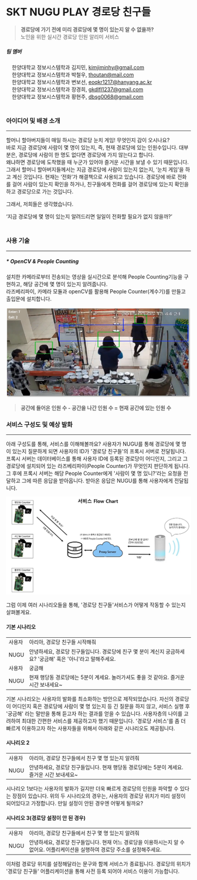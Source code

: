 # SKT NUGU PLAY 경로당 친구들  
    
> **경로당에 가기 전에 미리 경로당에 몇 명이 있는지 알 수 없을까?**  
> 노인을 위한 실시간 경로당 인원 알리미 서비스  
  
##### 팀 멤버  
&nbsp;&nbsp;&nbsp;&nbsp;한양대학교 정보시스템학과 김지민, kimjiminhy@gmail.com  
&nbsp;&nbsp;&nbsp;&nbsp;한양대학교 정보시스템학과 박철우, thoutan@mail.com  
&nbsp;&nbsp;&nbsp;&nbsp;한양대학교 정보시스템학과 변보선, eoqkr1217@hanyang.ac.kr    
&nbsp;&nbsp;&nbsp;&nbsp;한양대학교 정보시스템학과 장경희, gkdlfl1237@gmail.com  
&nbsp;&nbsp;&nbsp;&nbsp;한양대학교 정보시스템학과 황현주, dbsg0068@gmail.com    
  ㅤ
  ㅤ
  ㅤ
### 아이디어 및 배경 소개  
-----------------------------------------------
할머니 할아버지들이 매일 하시는 경로당 눈치 게임! 무엇인지 감이 오시나요?  
바로 지금 경로당에 사람이 몇 명이 있는지, 즉, 현재 경로당에 있는 인원수입니다. 대부분은, 경로당에 사람이 한 명도 없다면 경로당에 가지 않는다고 합니다.  
왜냐하면 경로당에 도착했을 때 누군가 있어야 즐거운 시간을 보낼 수 있기 때문입니다. 그래서 할머니 할아버지들께서는 지금 경로당에 사람이 있는지 없는지, ‘눈치 게임’을 하고 계신 것입니다. 현재는 ‘전화’가 해결책으로 사용되고 있습니다. 경로당에 바로 전화를 걸어 사람이 있는지 확인을 하거나, 친구들에게 전화를 걸어 경로당에 있는지 확인을 하고 경로당으로 가는 것입니다.  
  
그래서, 저희들은 생각했습니다.  
  
‘지금 경로당에 몇 명이 있는지 알려드리면 일일이 전화할 필요가 없지 않을까?’  
  ㅤ
  ㅤ
  ㅤ
### 사용 기술
-----------------------------------------------
##### * OpenCV & People Counting
설치한 카메라로부터 전송되는 영상을 실시간으로 분석해 People Counting기능을 구현하고, 해당 공간에 몇 명이 있는지 알려줍니다.  
라즈베리파이, 카메라 모듈과 openCV를 활용해 People Counter(계수기)를 만들고 출입문에 설치합니다.  
  
![](./image/silverfriend/people_count.png)

> **공간에 들어온 인원 수 - 공간을 나간 인원 수 = 현재 공간에 있는 인원 수**  
  

### 서비스 구성도 및 예상 발화
-----------------------------------------------
아래 구성도를 통해, 서비스를 이해해볼까요? 사용자가 NUGU를 통해 경로당에 몇 명이 있는지 질문하게 되면 사용자의 ID가 '경로당 친구들'의 프록시 서버로 전달됩니다. 프록시 서버는 데이터베이스를 통해 사용자 ID에 등록된 경로당이 어디인지, 그리고 그 경로당에 설치되어 있는 라즈베리파이(People Counter)가 무엇인지 판단하게 됩니다. 그 후에 프록시 서버는 해당 People Counter에게 '사람이 몇 명 있니?'라는 요청을 전달하고 그에 따른 응답을 받아옵니다. 받아온 응답은 NUGU를 통해 사용자에게 전달됩니다.  
  
![](./image/silverfriend/service_flow.jpeg)
  
그럼 이제 여러 시나리오들을 통해, '경로당 친구들'서비스가 어떻게 작동할 수 있는지 살펴볼게요.
  
 #### 기본 시나리오  
 | | |
 |------------|---------------|
 | 사용자 | 아리아, 경로당 친구들 시작해줘 |
 | NUGU | 안녕하세요, 경로당 친구들입니다. 경로당에 친구 몇 분이 계신지 궁금하세요? '궁금해' 혹은 '아니'라고 말해주세요. |
 | 사용자 | 궁금해 |
 | NUGU | 현재 행당동 경로당에는 5분이 계세요. 놀러가셔도 좋을 것 같아요. 즐거운 시간 보내세요~ |
   
 기본 시나리오는 사용자의 발화를 최소화하는 방안으로 제작되었습니다. 자신의 경로당이 어디인지 혹은 경로당에 사람이 몇 명 있는지 등 긴 질문을 하지 않고, 서비스 실행 후 '궁금해' 라는 말만을 통해 듣고자 하는 결과를 얻을 수 있습니다. 사용자층의 나이를 고려하여 최대한 간편한 서비스를 제공하고자 했기 때문입니다. '경로당 서비스'를 좀 더 빠르게 이용하고자 하는 사용자들을 위해서 아래와 같은 시나리오도 제공됩니다.  
 
  
#### 시나리오 2  
 | | |
 |------------|---------------|
 | 사용자 | 아리아, 경로당 친구들에서 친구 몇 명 있는지 알려줘 |
 | NUGU | 안녕하세요, 경로당 친구들입니다. 현재 행당동 경로당에는 5분이 계세요. 즐거운 시간 보내세요~ |

시나리오 1보다는 사용자의 발화가 길지만 더욱 빠르게 경로당의 인원을 파악할 수 있다는 장점이 있습니다.
위의 두 시나리오의 경우는, 사용자의 경로당 위치가 미리 설정이 되어있다고 가정합니다. 만일 설정이 안된 경우엔 어떻게 될까요?  
  
  
#### 시나리오 3(경로당 설정이 안 된 경우)  
 | | |
 |------------|---------------|
 | 사용자 | 아리아, 경로당 친구들에서 친구 몇 명 있는지 알려줘 |
 | NUGU | 안녕하세요, 경로당 친구들입니다. 현재 어느 경로당을 이용하시는지 알 수 없어요. 어플리케이션을 실행하여 경로당 주소를 설정해주세요. |
   
 이처럼 경로당 위치를 설정해달라는 문구와 함께 서비스가 종료됩니다. 경로당의 위치가 '경로당 친구들' 어플리케이션을 통해 사전 등록 되어야 서비스 이용이 가능합니다. 
 
 






